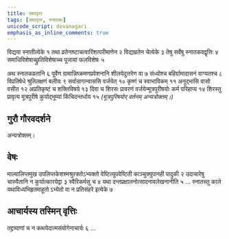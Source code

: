 ```yaml
---
title: समावृत्तः
tags: [समावृत्तः, स्नातकः]
unicode_script: devanagari
emphasis_as_inline_comments: true
---
```


विद्यया स्नातीत्येके १ तथा व्रतेनाष्टाचत्वारिंशत्परीमाणेन २ विद्याव्रतेन चेत्येके ३ तेषु सर्वेषु स्नातकवद्वृत्तिः ४ समाधिविशेषाच्छ्रुतिविशेषाच्च पूजायां फलविशेषः ५

अथ स्नातकव्रतानि ६ पूर्वेण ग्रामान्निष्क्रमणप्रवेशनानि शीलयेदुत्तरेण वा ७ संध्योश्च बहिर्ग्रामादासनं वाग्यतश्च ८ विप्रतिषेधे श्रुतिलक्षणं बलीयः ९
सर्वान्रागान्वाससि वर्जयेत् १० कृष्णं च स्वाभाविकम् ११ अनूद्भासि वासो वसीत १२ अप्रतिकृष्टं च शक्तिविषये १३ दिवा च शिरसः प्रावरणं वर्जयेन्मूत्रपुरीषयोः कर्म परिहाप्य १४ शिरस्तु प्रावृत्य मूत्रपुरीषे कुर्याद्भूम्यां किंचिदन्तर्धाय १५
*(मूत्रपुरिषयोर् वर्तनम् अन्यत्रोक्तम्।)*

## गुरौ गौरवदर्शने
अन्यत्रोक्तम्।

## वेषः
माल्यालिप्तमुख उपलिप्तकेशश्मश्रुरक्तोऽभ्यक्तो वेष्टित्युपवेष्टिती काञ्चुक्युपानही पादुकी २ उदाचारेषु चास्यैतानि न कुर्यात्कारयेद्वा ३ स्वैरिकर्मसु च ४ 
 यथा दन्तप्रक्षालनोत्सादनावलेखनानीति ५ … स्नातस्तु काले यथाविध्यभिहृतमाहूतो ऽभ्येतो वा न प्रतिसंहरे इत्येके ७ 

## आचार्यस्य तस्मिन् वृत्तिः
तद्द्रव्याणां च न कथयेदात्मसंयोगेनाचार्यः ६ … 

